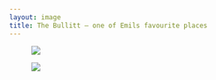 ```yaml
---
layout: image
title: The Bullitt – one of Emils favourite places
---
```

<figure>
<img src="/img/IMG_2646.jpg" />
</figure>

<figure>
<img src="/img/IMG_2662.jpg" />
</figure>



